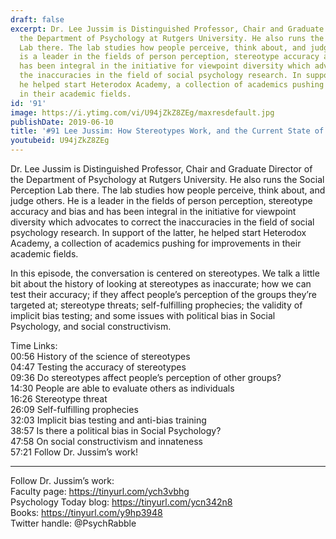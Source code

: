```yaml
---
draft: false
excerpt: Dr. Lee Jussim is Distinguished Professor, Chair and Graduate Director of
  the Department of Psychology at Rutgers University. He also runs the Social Perception
  Lab there. The lab studies how people perceive, think about, and judge others. He
  is a leader in the fields of person perception, stereotype accuracy and bias and
  has been integral in the initiative for viewpoint diversity which advocates to correct
  the inaccuracies in the field of social psychology research. In support of the latter,
  he helped start Heterodox Academy, a collection of academics pushing for improvements
  in their academic fields.
id: '91'
image: https://i.ytimg.com/vi/U94jZkZ8ZEg/maxresdefault.jpg
publishDate: 2019-06-10
title: '#91 Lee Jussim: How Stereotypes Work, and the Current State of Social Psychology'
youtubeid: U94jZkZ8ZEg
---
```

Dr. Lee Jussim is Distinguished Professor, Chair and Graduate Director of the Department of Psychology at Rutgers University. He also runs the Social Perception Lab there. The lab studies how people perceive, think about, and judge others. He is a leader in the fields of person perception, stereotype accuracy and bias and has been integral in the initiative for viewpoint diversity which advocates to correct the inaccuracies in the field of social psychology research. In support of the latter, he helped start Heterodox Academy, a collection of academics pushing for improvements in their academic fields.

In this episode, the conversation is centered on stereotypes. We talk a little bit about the history of looking at stereotypes as inaccurate; how we can test their accuracy; if they affect people’s perception of the groups they’re targeted at; stereotype threats; self-fulfilling prophecies; the validity of implicit bias testing; and some issues with political bias in Social Psychology, and social constructivism.

Time Links:  
00:56  History of the science of stereotypes  
04:47  Testing the accuracy of stereotypes            
09:36  Do stereotypes affect people’s perception of other groups?      
14:30  People are able to evaluate others as individuals    
16:26  Stereotype threat      
26:09  Self-fulfilling prophecies           
32:03  Implicit bias testing and anti-bias training  
38:57  Is there a political bias in Social Psychology?  
47:58  On social constructivism and innateness   
57:21  Follow Dr. Jussim’s work!

---

Follow Dr. Jussim’s work:  
Faculty page: https://tinyurl.com/ych3vbhg  
Psychology Today blog: https://tinyurl.com/ycn342n8  
Books: https://tinyurl.com/y9hp3948  
Twitter handle: @PsychRabble

